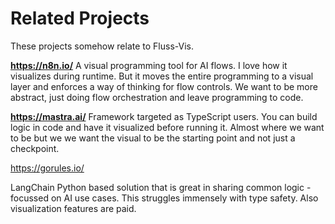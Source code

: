 # Related Projects

These projects somehow relate to Fluss-Vis.

**https://n8n.io/**
A visual programming tool for AI flows. I love how it visualizes during runtime. But it moves the entire programming to a visual layer and enforces a way of thinking for flow controls. We want to be more abstract, just doing flow orchestration and leave programming to code.

**https://mastra.ai/**
Framework targeted as TypeScript users. You can build logic in code and have it visualized before running it. Almost where we want to be but we we want the visual to be the starting point and not just a checkpoint.


https://gorules.io/

LangChain
Python based solution that is great in sharing common logic - focussed on AI use cases. This struggles immensely with type safety. Also visualization features are paid.
